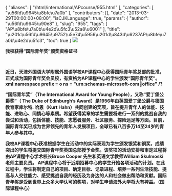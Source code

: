{
    "aliases": [
        "/html/international/APcourse/955.html"
    ],
    "categories": [
        "\u56fd\u9645\u8bfe\u7a0b"
    ],
    "contributors": [],
    "date": "2013-03-29T00:00:00+08:00",
    "isCJKLanguage": true,
    "params": {
        "author": "\u56fd\u9645\u90e8"
    },
    "slug": "955",
    "tags": [
        "AP\u8bfe\u7a0b\u4e2d\u5fc3\u52a8\u6001"
    ],
    "title": "\u201c\u56fd\u9645\u9752\u5e74\u5956\u201d\u843d\u6237AP\u8bfe\u7a0b\u4e2d\u5fc3",
    "toc": true
}
**![](https://cdn.tfls.online/mirror/full/fa16c2e8e38cdc172a698551399cab0734bcb050.jpg)**

**我校获得“国际青年奖”颁奖资格证书**

 

**近日，天津外国语大学附属外国语学校AP课程中心获得国际青年奖总部的批准，正式成为国际青年奖会员校，有资格为AP课程中心的学生颁发“国际青年奖”。xml:namespace prefix = o ns = "urn:schemas-microsoft-com:office:office" /?**

**“国际青年奖”（The International Award for Young People），又称“爱丁堡公爵奖”（ The Duke of Edinburgh’s Award）是1956年由英国爱丁堡公爵与德国教育家库尔特. 哈恩（Kurt Hahn）共同创建的奖项，旨在提升青年人的体能、技能、进取心、同情心等素质。希望获得奖章的学生需要将进行一系列的挑战自我的尝试和活动，包括体能、技能、志愿者服务、社区服务、探险远足等方面。目前，国际青年奖已成为世界领先的青年人发展项目，全球已有八百多万14至24岁的青年人参与其中。**

**我校AP课程中心获准根据学生在活动中的实际表现为学生颁发银奖和铜奖，成绩突出的学生将提交国际青年奖英国总部授予金奖。该奖项的活动安排和审定过程将由AP课程中心学术校长Bruce Cooper 先生和英语文学教师William Skulmoski 老师主要负责。 AP课程中心将于近期招募中心的学生开始各项活动的计划。在此过程中，学生将制定自己的项目、确定目标、记录进程、培养一系列生活技能、提高与人交往能力、感受挑战自我的经历及为身边的人和社会做出帮助和贡献。国际青年奖是受到世界上众多大学认可的奖项，对学生申请海外大学将大有裨益。（国际课程中心）**

